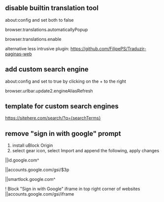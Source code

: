 ## disable builtin translation tool

about:config and set both to false

browser.translations.automaticallyPopup

browser.translations.enable

alternative less intrusive plugin: 
https://github.com/FilipePS/Traduzir-paginas-web

## add custom search engine

about:config and set to true by clicking on the + to the right

browser.urlbar.update2.engineAliasRefresh

## template for custom search engines

https://sitehere.com/search/?q={searchTerms}

## remove "sign in with google" prompt

1. install uBlock Origin
2. select gear icon, select Import and append the following, apply changes

||id.google.com^

||accounts.google.com/gsi/$3p

||smartlock.google.com^

! Block "Sign in with Google" iframe in top right corner of websites ||accounts.google.com/gsi/iframe 
